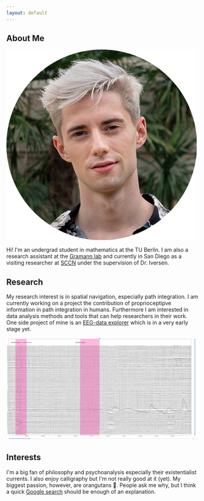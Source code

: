 ```yaml
---
layout: default
---
```


## About Me

<img class="profile-picture" src="timo.jpg">

Hi! I'm an undergrad student in mathematics at the TU Berlin. I am also a research assistant at the [Gramann lab](https://www.bpn.tu-berlin.de/menue/biopsychologie_und_neuroergonomie/parameter/en/) and currently in San Diego as a visiting researcher at [SCCN](https://sccn.ucsd.edu/) under the supervision of Dr. Iversen.

## Research

My research interest is in spatial navigation, especially path integration. I am currently working on a project the contribution of proprioceptipve information in path integration in humans. 
Furthermore I am interested in data analysis methods and tools that can help researchers in their work. One side project of mine is an [EEG-data explorer](https://github.com/timo-berg/eegraw_explorer) which is in a very early stage yet. 

<img class="img" src="data_explorer.jpg">

## Interests
I'm a big fan of philosophy and psychoanalysis especially their existentialist currents. I also enjoy calligraphy but I'm not really good at it (yet). My biggest passion, however, are orangutans 🦧. People ask me why, but I think a quick [Google search](https://www.google.com/search?q=orangutan+baby&tbm=isch) should be enough of an explanation.